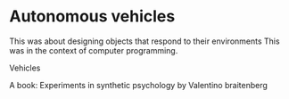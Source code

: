 # Autonomous vehicles

This was about designing objects that respond to their environments
This was in the context of computer programming.

Vehicles

A book:
Experiments in synthetic psychology
by Valentino braitenberg 